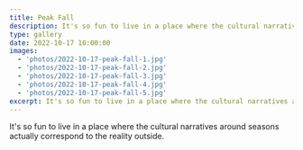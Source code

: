 ```yaml
---
title: Peak Fall
description: It's so fun to live in a place where the cultural narratives around seasons actually correspond to the reality outside.
type: gallery
date: 2022-10-17 10:00:00
images:
  - 'photos/2022-10-17-peak-fall-1.jpg'
  - 'photos/2022-10-17-peak-fall-2.jpg'
  - 'photos/2022-10-17-peak-fall-3.jpg'
  - 'photos/2022-10-17-peak-fall-4.jpg'
  - 'photos/2022-10-17-peak-fall-5.jpg'
excerpt: It's so fun to live in a place where the cultural narratives around seasons actually correspond to the reality outside.
---
```


It's so fun to live in a place where the cultural narratives around seasons actually correspond to the reality outside.

